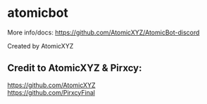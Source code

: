 # atomicbot

More info/docs: https://github.com/AtomicXYZ/AtomicBot-discord

Created by AtomicXYZ

## Credit to AtomicXYZ & Pirxcy:
https://github.com/AtomicXYZ <br>
https://github.com/PirxcyFinal
